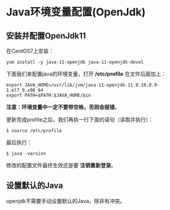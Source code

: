 Java环境变量配置(OpenJdk)
================================================================================
## 安装并配置OpenJdk11
在CentOS7上安装：
```shell
yum install -y java-11-openjdk java-11-openjdk-devel
```
下面我们来配置java的环境变量，打开 **/etc/profile** 在文件后面加上：
```shell
export JAVA_HOME=/usr/lib/jvm/java-11-openjdk-11.0.10.0.9-1.el7_9.x86_64
export PATH=$PATH:$JAVA_HOME/bin
```
**注意：环境变量中一定不要带空格，否则会报错**。

更新完成profile之后，我们再执一行下面的语句（读取并执行）：
```shell
$ source /etc/profile
```
最后执行：
```shell
$ java -version
```
修改的配置文件最终生效还是要 **注销重新登录**。

## 设置默认的Java
openjdk不需要手动设置默认的Java，除非有冲突。


